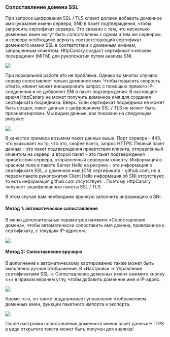 ### Сопоставление домена SSL

При запросе шифрования SSL / TLS клиент должен добавить доменное имя (указание имени сервера, SNI) в пакет подтверждения, чтобы запросить сертификат сервера. Это связано с тем, что несколько доменных имен могут быть сопоставлены с одним и тем же сервером, и серверу необходимо вернуть соответствующий сертификат доменного имени SSL в соответствии с доменным именем, запрошенным клиентом. HttpCanary создаст сертификат «человек посередине» (MITM) для рукопожатия путем анализа SNI.

![](/assets/ssl_sni.png)

При нормальной работе это не проблема. Однако во многих случаях сервер сопоставляет только доменное имя. Чтобы повысить скорость ответа, клиент может инициировать запрос с помощью прямого IP-соединения и не добавляет SNI в пакет подтверждения. В настоящее время HttpCanary не может получить доменное имя для создания сертификата посредника. Вверх. Если сертификат посредника не может быть создан, пакет данных с шифрованием SSL / TLS не может быть проанализирован. Мы видим данные, как показано на следующем рисунке:

![](/assets/ssl_host_mapping1.png)

В качестве примера возьмем пакет данных выше. Порт сервера - 443, что указывает на то, что это, скорее всего, запрос HTTPS. Первый пакет данных - это пакет подтверждения приветствия клиента, отправленный клиентом на сервер, а второй пакет - это пакет подтверждения приветствия сервера, отправленный сервером клиенту. Информация в красном поле в пакете Server Hello на рисунке - это информация о сертификате SSL, а доменное имя (CN) сертификата - github.com, но в первом пакете рукопожатия Client Hello информация об SNI отсутствует, то есть информация github.com отсутствует. . Поэтому HttpCanary получает зашифрованные пакеты SSL / TLS.

В этом случае вам необходимо вручную заполнить информацию о SNI.

#### Метод 1: автоматическое сопоставление

В меню дополнительных параметров нажмите «Сопоставление домена», чтобы автоматически сопоставить имя домена, привязанное к сертификату, с текущим IP-адресом.

![](/assets/ssl_host_mapping2.png)

#### Метод 2: Сопоставление вручную

В дополнение к автоматическому картированию также может быть выполнено ручное отображение. В «Настройки -> Управление сертификатами SSL -> Сопоставление доменных имен» нажмите кнопку «+» в правом верхнем углу, чтобы добавить доменное имя и IP-адрес.

![](/assets/ssl_host_mapping3.png)

Кроме того, он также поддерживает управление отображением доменных имен, функции пакетного импорта и экспорта.

![](/assets/ssl_host_mapping4.png)

После настройки сопоставления доменного имени пакет данных HTTPS в виде открытого текста может быть получен для анализа!



